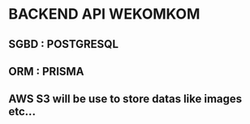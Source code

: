 # BACKEND API WEKOMKOM 

## SGBD : POSTGRESQL
## ORM : PRISMA
## AWS S3 will be use to store datas like images etc...